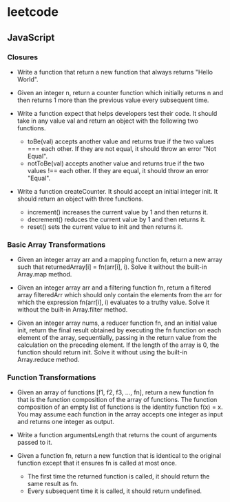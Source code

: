 # leetcode

## JavaScript

### Closures

+ Write a function that return a new function that always returns "Hello World".

+ Given an integer n, return a counter function which initially returns n and then returns 1 more than the previous value every subsequent time.

+ Write a function expect that helps developers test their code. It should take in any value val and return an object with the following two functions.
    - toBe(val) accepts another value and returns true if the two values === each other. If they are not equal, it should throw an error "Not Equal".
    - notToBe(val) accepts another value and returns true if the two values !== each other. If they are equal, it should throw an error "Equal".

+ Write a function createCounter. It should accept an initial integer init. It should return an object with three functions.
    - increment() increases the current value by 1 and then returns it.
    - decrement() reduces the current value by 1 and then returns it.
    - reset() sets the current value to init and then returns it.

### Basic Array Transformations

+ Given an integer array arr and a mapping function fn, return a new array such that returnedArray[i] = fn(arr[i], i). Solve it without the built-in Array.map method.

+ Given an integer array arr and a filtering function fn, return a filtered array filteredArr which should only contain the elements from the arr for which the expression fn(arr[i], i) evaluates to a truthy value. Solve it without the built-in Array.filter method.

+ Given an integer array nums, a reducer function fn, and an initial value init, return the final result obtained by executing the fn function on each element of the array, sequentially, passing in the return value from the calculation on the preceding element. If the length of the array is 0, the function should return init. Solve it without using the built-in Array.reduce method.

### Function Transformations

+ Given an array of functions [f1, f2, f3, ..., fn], return a new function fn that is the function composition of the array of functions. The function composition of an empty list of functions is the identity function f(x) = x. You may assume each function in the array accepts one integer as input and returns one integer as output.

+ Write a function argumentsLength that returns the count of arguments passed to it.

+ Given a function fn, return a new function that is identical to the original function except that it ensures fn is called at most once.
    - The first time the returned function is called, it should return the same result as fn.
    - Every subsequent time it is called, it should return undefined.